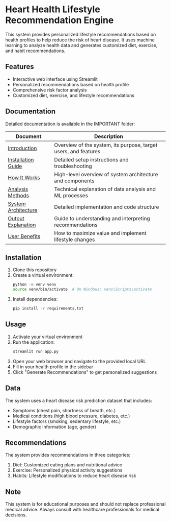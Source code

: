 # Heart Health Lifestyle Recommendation Engine

This system provides personalized lifestyle recommendations based on health profiles to help reduce the risk of heart disease. It uses machine learning to analyze health data and generates customized diet, exercise, and habit recommendations.

## Features

- Interactive web interface using Streamlit
- Personalized recommendations based on health profile
- Comprehensive risk factor analysis
- Customized diet, exercise, and lifestyle recommendations

## Documentation

Detailed documentation is available in the IMPORTANT folder:

| Document | Description |
|----------|-------------|
| [Introduction](IMPORTANT/01_Introduction.md) | Overview of the system, its purpose, target users, and features |
| [Installation Guide](IMPORTANT/02_Installation.md) | Detailed setup instructions and troubleshooting |
| [How It Works](IMPORTANT/03_How_It_Works.md) | High-level overview of system architecture and components |
| [Analysis Methods](IMPORTANT/04_How_Analysis_Works.md) | Technical explanation of data analysis and ML processes |
| [System Architecture](IMPORTANT/05_How_System_Works.md) | Detailed implementation and code structure |
| [Output Explanation](IMPORTANT/06_Output_Explanation.md) | Guide to understanding and interpreting recommendations |
| [User Benefits](IMPORTANT/07_User_Benefits.md) | How to maximize value and implement lifestyle changes |

## Installation

1. Clone this repository
2. Create a virtual environment:
   ```bash
   python -m venv venv
   source venv/bin/activate  # On Windows: venv\Scripts\activate
   ```
3. Install dependencies:
   ```bash
   pip install -r requirements.txt
   ```

## Usage

1. Activate your virtual environment
2. Run the application:
   ```bash
   streamlit run app.py
   ```
3. Open your web browser and navigate to the provided local URL
4. Fill in your health profile in the sidebar
5. Click "Generate Recommendations" to get personalized suggestions

## Data

The system uses a heart disease risk prediction dataset that includes:
- Symptoms (chest pain, shortness of breath, etc.)
- Medical conditions (high blood pressure, diabetes, etc.)
- Lifestyle factors (smoking, sedentary lifestyle, etc.)
- Demographic information (age, gender)

## Recommendations

The system provides recommendations in three categories:
1. Diet: Customized eating plans and nutritional advice
2. Exercise: Personalized physical activity suggestions
3. Habits: Lifestyle modifications to reduce heart disease risk

## Note

This system is for educational purposes and should not replace professional medical advice. Always consult with healthcare professionals for medical decisions.


